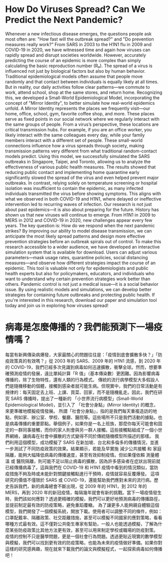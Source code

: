 # How Do Viruses Spread? Can We Predict the Next Pandemic?
Whenever a new infectious disease emerges, the questions people ask most often are: "How fast will the outbreak spread?" and "Do prevention measures really work?" From SARS in 2003 to the H1N1 flu in 2009 and COVID-19 in 2020, we have witnessed time and again how viruses can rapidly spread and disrupt societies worldwide. However, accurately predicting the course of an epidemic is more complex than simply calculating the basic reproduction number (R₀). The spread of a virus is influenced not just by biological factors but also by human behavior.
Traditional epidemiological models often assume that people move randomly and that contact between individuals is equally likely at all times. But in reality, our daily activities follow clear patterns—we commute to work, attend school, shop at the same stores, and return home. Recognizing this, we developed a Small-World Epidemiological Model, incorporating the concept of "Mirror Identity", to better simulate how real-world epidemics unfold.
A Mirror Identity represents the places we frequently visit—our home, office, school, gym, favorite coffee shop, and more. These places serve as fixed points in our social network where we regularly interact with the same groups of people. From a virus’s perspective, these locations are critical transmission hubs. For example, if you are an office worker, you likely interact with the same colleagues every day, while your family members interact with a different set of people. These small-world connections influence how a virus spreads through society, making transmission patterns very different from what traditional random-contact models predict.
Using this model, we successfully simulated the SARS outbreaks in Singapore, Taipei, and Toronto, allowing us to analyze the effectiveness of various public health measures. The results showed that reducing public contact and implementing home quarantine early significantly slowed the spread of the virus and even helped prevent major outbreaks. In contrast, relying solely on temperature screening or hospital isolation was insufficient to contain the epidemic, as many infected individuals transmitted the virus before showing symptoms. This aligns with what we observed in both COVID-19 and H1N1, where delayed or ineffective intervention led to recurring waves of infection.
Our research is not just about past epidemics—it is also about preparing for the future. History has shown us that new viruses will continue to emerge. From H1N1 in 2009 to MERS in 2012 and COVID-19 in 2020, new challenges appear every few years. The key question is: How do we respond when the next pandemic strikes? By improving our ability to model disease transmission, we can anticipate the most likely spread patterns and design more effective prevention strategies before an outbreak spirals out of control.
To make this research accessible to a wider audience, we have developed an interactive simulation system that is available for download. Users can adjust various parameters—mask usage rates, quarantine policies, social distancing measures—and observe how different strategies impact the course of an epidemic. This tool is valuable not only for epidemiologists and public health experts but also for policymakers, educators, and individuals who want to understand why certain prevention strategies work better than others.
Pandemic control is not just a medical issue—it is a social behavior issue. By using realistic models and simulations, we can develop better strategies for containing future outbreaks and protecting public health. If you're interested in this research, download our paper and simulation tool today and join us in exploring how viruses spread!

# 病毒是怎麼傳播的？我們能預測下一場疫情嗎？
每當有新興傳染病爆發，大家最關心的問題往往是：「疫情到底會擴散多快？」「防疫政策真的有效嗎？」從 2003 年的 SARS、2009 年的 H1N1 流感，到 2020 年的 COVID-19，我們已經多次見識到病毒如何迅速擴散，衝擊全球。然而，想要準確預測疫情的發展，遠比單純計算「R 值」（基本傳染數）更困難。因為影響病毒傳播的，除了生物特性，還有人類的行為模式。
傳統的流行病學模型大多假設人們是隨機移動的個體，接觸到感染者就可能生病。但現實中，我們的日常活動是有規律的：每天固定去上班、上課、買菜、回家，而不是隨機亂走。因此，我們在研究 SARS 傳播時，提出了一種新的 「小世界流行病模型」(Small-World Epidemiological Model)，並引入了 「社會分身點」(Mirror Identity) 的概念，來更準確地模擬疫情發展。
所謂「社會分身點」，指的是我們每天重複造訪的地點，例如家、辦公室、學校、餐廳、醫院等。這些場所不只是我們活動的據點，也是病毒傳播的重要節點。舉個例子，如果你是一名上班族，那麼你每天可能會和固定的一群同事接觸，而你的家人則會與另一群人接觸。這些接觸點組成了一個小世界網絡，讓病毒在社會中擴散的方式變得不同於傳統隨機模型所描述的那樣。
我們利用這個模型，成功模擬了 SARS 在新加坡、台北和多倫多的傳播情況，並進一步測試了不同防疫政策的效果。結果顯示，若能及早實施 減少公共接觸 和 家庭隔離，能夠大幅降低病毒的傳播速度，甚至有效抑制疫情。但如果僅依賴 測量體溫 或 醫院隔離，則可能不足以阻止病毒的擴散，因為許多感染者在症狀出現前就已經傳播病毒了。這與我們在 COVID-19 和 H1N1 疫情中看到的情況類似，當防疫措施不夠及時或未能針對關鍵接觸點進行干預時，疫情就容易反覆爆發。
這項研究的價值不僅限於 SARS 或 COVID-19，還能幫助我們應對未來的流行病。歷史告訴我們，新的病毒總會不斷出現，從 2009 年的 H1N1，到 2012 年的 MERS，再到 2020 年的新冠疫情，每隔幾年就會有新的挑戰。當下一場疫情發生時，我們該如何應對？透過更精確的模擬，我們可以更好地預測病毒的傳播路徑，並提前制定最有效的防疫策略，避免重蹈覆轍。
為了讓更多人能夠親自體驗這個模型，我們開發了一個模擬系統，開放下載。使用者可以調整不同的條件，例如：口罩配戴率、隔離政策、社交距離措施，甚至可以模擬不同國家的應對策略，看看哪種方式最有效。這不僅對公共衛生專家有幫助，一般人也能透過模擬，了解為什麼某些防疫政策比其他方法更有效，甚至可以用來制定學校或職場的防疫對策。
疫情的控制不只是醫學問題，更是一個社會行為問題。透過更貼近現實的數學模型與模擬，我們可以找到更有效的防疫策略，也能為未來的疫情做好準備。如果你對這樣的研究感興趣，現在就來下載我們的論文與模擬程式，一起探索病毒如何傳播吧！
